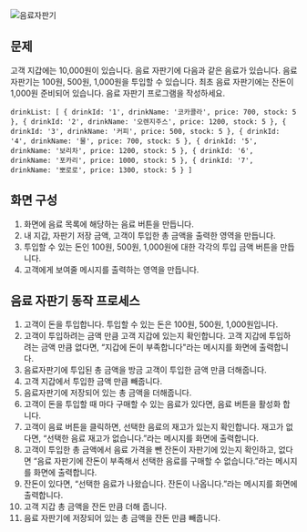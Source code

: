 ![음료자판기](https://user-images.githubusercontent.com/10369681/127934801-e2dba580-d31b-4c97-befd-79d3c7f01c0d.png)

## 문제
고객 지갑에는 10,000원이 있습니다. 음료 자판기에 다음과 같은 음료가 있습니다. 음료 자판기는 100원, 500원, 1,000원을 투입할 수 있습니다. 최초 음료 자판기에는 잔돈이 1,000원 준비되어 있습니다. 음료 자판기 프로그램을 작성하세요.


`drinkList: [
        {
          drinkId: '1',
          drinkName: '코카콜라',
          price: 700,
          stock: 5
        },
        {
          drinkId: '2',
          drinkName: '오렌지주스',
          price: 1200,
          stock: 5
        },
        {
          drinkId: '3',
          drinkName: '커피',
          price: 500,
          stock: 5
        },
        {
          drinkId: '4',
          drinkName: '물',
          price: 700,
          stock: 5
        },
        {
          drinkId: '5',
          drinkName: '보리차',
          price: 1200,
          stock: 5
        },
        {
          drinkId: '6',
          drinkName: '포카리',
          price: 1000,
          stock: 5
        },
        {
          drinkId: '7',
          drinkName: '뽀로로',
          price: 1300,
          stock: 5
        }
      ]`

## 화면 구성

1. 화면에 음료 목록에 해당하는 음료 버튼을 만듭니다.
2. 내 지갑, 자판기 저장 금액, 고객이 투입한 총 금액을 출력한 영역을 만듭니다.
3. 투입할 수 있는 돈인 100원, 500원, 1,000원에 대한 각각의 투입 금액 버튼을 만듭니다.
4. 고객에게 보여줄 메시지를 출력하는 영역을 만듭니다.


## 음료 자판기 동작 프로세스

1. 고객이 돈을 투입합니다. 투입할 수 있는 돈은 100원, 500원, 1,000원입니다.
2. 고객이 투입하려는 금액 만큼 고객 지갑에 있는지 확인합니다. 고객 지갑에 투입하려는 금액 만큼 없다면, “지갑에 돈이 부족합니다"라는 메시지를 화면에 출력합니다.
3. 음료자판기에 투입된 총 금액을 방금 고객이 투입한 금액 만큼 더해줍니다.
4. 고객 지갑에서 투입한 금액 만큼 빼줍니다.
5. 음료자판기에 저장되어 있는 총 금액을 더해줍니다.
6. 고객이 돈을 투입할 때 마다 구매할 수 있는 음료가 있다면, 음료 버튼을 활성화 합니다.
7. 고객이 음료 버튼을 클릭하면, 선택한 음료의 재고가 있는지 확인합니다. 재고가 없다면, “선택한 음료 재고가 없습니다.”라는 메시지를 화면에 출력합니다.
8. 고객이 투입한 총 금액에서 음료 가격을 뺀 잔돈이 자판기에 있는지 확인하고, 없다면 “음료 자판기에 잔돈이 부족해서 선택한 음료를 구매할 수 없습니다.”라는 메시지를 화면에 출력합니다. 
9. 잔돈이 있다면, “선택한 음료가 나왔습니다. 잔돈이 나옵니다.”라는 메시지를 화면에 출력합니다.
10. 고객 지갑 총 금액을 잔돈 만큼 더해 줍니다.
11. 음료 자판기에 저장되어 있는 총 금액을 잔돈 만큼 빼줍니다.
